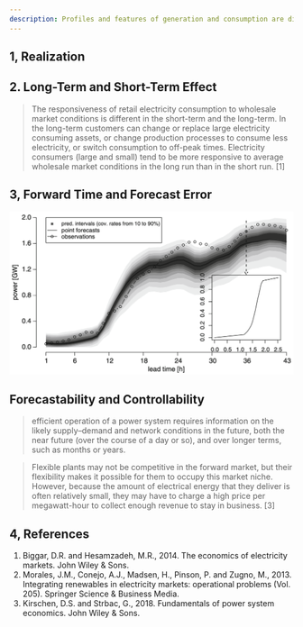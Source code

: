 ```yaml
---
description: Profiles and features of generation and consumption are discussed in this chapter.
---
```


## 1, Realization




## 2. Long-Term and Short-Term Effect

> The responsiveness of retail electricity consumption to wholesale market conditions is different in the short-term and the long-term. In the long-term customers can change or replace large electricity consuming assets, or change production processes to consume less electricity, or switch consumption to off-peak times. Electricity consumers (large and small) tend to be more responsive to average wholesale market conditions in the long run than in the short run. [1]

## 3, Forward Time and Forecast Error

![Figure 1, predictive densities of wind power generation issued on 4th April 2007 at 00:00 UTC for the whole onshore capacity of Western Denmark (for a nominal capacity of 2.515 GW on that day). Point forecasts and the corresponding observations are also shown. The predicted cumulative distribution function for the 36-hour lead time is depicted as an example piece of information that can be extracted from such forecasts. \[2\]](../images/ABM_1.png)

## Forecastability and Controllability

> efficient operation of a power system requires information on the likely supply–demand and network conditions in the future, both the near future (over the course of a day or so), and over longer terms, such as months or years.

> Flexible plants may not be competitive in the forward market, but their flexibility makes it possible for them to occupy this market niche. However, because the amount of electrical energy that they deliver is often relatively small, they may have to charge a high price per megawatt-hour to collect enough revenue to stay in business. [3]

## 4, References

1. Biggar, D.R. and Hesamzadeh, M.R., 2014. The economics of electricity markets. John Wiley & Sons.
2. Morales, J.M., Conejo, A.J., Madsen, H., Pinson, P. and Zugno, M., 2013. Integrating renewables in electricity markets: operational problems (Vol. 205). Springer Science & Business Media.
3. Kirschen, D.S. and Strbac, G., 2018. Fundamentals of power system economics. John Wiley & Sons.
